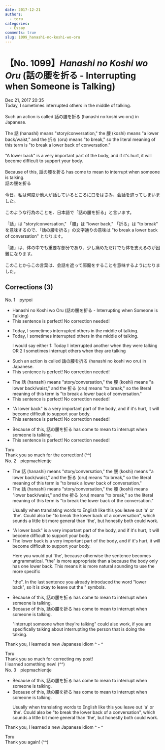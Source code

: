 ```yaml
---
date: 2017-12-21
authors:
  - toru
categories:
  - Essay
comments: true
slug: 1099_hanashi-no-koshi-wo-oru
---
```


# 【No. 1099】<strong><em>Hanashi no Koshi wo Oru</strong></em> (話の腰を折る - Interrupting when Someone is Talking)
<div class="date">Dec 21, 2017 20:35</div>
<div id="post"><div id="body_show_ori">
Today, I sometimes interrupted others in the middle of talking.<br/><br/>Such an action is called 話の腰を折る (hanashi no koshi wo oru) in Japanese.<br/><br/>The 話 (hanashi) means "story/conversation," the 腰 (koshi) means "a lower back/waist," and the 折る (oru) means "to break," so the literal meaning of this term is "to break a lower back of conversation."<br/><br/>"A lower back" is a very important part of the body, and if it's hurt, it will become difficult to support your body.<br/><br/>Because of this, 話の腰を折る has come to mean to interrupt when someone is talking.
</div></div>

<!-- more -->

<div id="post_ja"><div id="body_show_mo">
話の腰を折る<br/><br/>今日、私は何度か他人が話しているところに口をはさみ、会話を遮ってしまいました。<br/><br/>このような行為のことを、日本語で「話の腰を折る」と言います。<br/><br/>「話」は "story/conversation," 「腰」は "lower back," 「折る」は "to break" を意味するので、「話の腰を折る」の文字通りの意味は "to break a lower back of conversation" となります。<br/><br/>「腰」は、体の中でも重要な部分であり、少し痛めただけでも体を支えるのが困難になります。<br/><br/>このことからこの言葉は、会話を遮って邪魔をすることを意味するようになりました。
</div></div>

## Corrections (3)
<div id="block"><div class="first_name"> No. 1　<span class="just_name">pyrpoi</span></div><div id="block2">
<ul class="correction_field">
<li class="incorrect">Hanashi no Koshi wo Oru (話の腰を折る - Interrupting when Someone is Talking)</li>
<li class="corrected perfect">This sentence is perfect! No correction needed!</li>
</ul>
<ul class="correction_field">
<li class="incorrect">Today, I sometimes interrupted others in the middle of talking.</li>
<li class="corrected correct">
Today, I sometimes interrupted others in the middle of talking.
<p class="correction_comment">I would say either 1:  Today I interrupted another when they were talking   OR 2 I sometimes interrupt others when they are talking</p>
</li>
</ul>
<ul class="correction_field">
<li class="incorrect">Such an action is called 話の腰を折る (hanashi no koshi wo oru) in Japanese.</li>
<li class="corrected perfect">This sentence is perfect! No correction needed!</li>
</ul>
<ul class="correction_field">
<li class="incorrect">The 話 (hanashi) means "story/conversation," the 腰 (koshi) means "a lower back/waist," and the 折る (oru) means "to break," so the literal meaning of this term is "to break a lower back of conversation."</li>
<li class="corrected perfect">This sentence is perfect! No correction needed!</li>
</ul>
<ul class="correction_field">
<li class="incorrect">"A lower back" is a very important part of the body, and if it's hurt, it will become difficult to support your body.</li>
<li class="corrected perfect">This sentence is perfect! No correction needed!</li>
</ul>
<ul class="correction_field">
<li class="incorrect">Because of this, 話の腰を折る has come to mean to interrupt when someone is talking.</li>
<li class="corrected perfect">This sentence is perfect! No correction needed!</li>
</ul>
</div><div class="name"><span class="just_name">Toru</span><br>
Thank you so much for the correction! (^^)
</div>
</div>
<div id="block"><div class="first_name"> No. 2　<span class="just_name">piepmachientje</span></div><div id="block2">
<ul class="correction_field">
<li class="incorrect">The 話 (hanashi) means "story/conversation," the 腰 (koshi) means "a lower back/waist," and the 折る (oru) means "to break," so the literal meaning of this term is "to break a lower back of conversation."</li>
<li class="corrected correct">
The 話 (hanashi) means "story/conversation," the 腰 (koshi) means "lower back/waist," and the 折る (oru) means "to break," so the literal meaning of this term is "to break the lower back of the conversation."
<p class="correction_comment">Usually when translating words to English like this you leave out 'a' or 'the'. Could also be "to break the lower back of a conversation", which sounds a little bit more general than 'the', but honestly both could work.</p>
</li>
</ul>
<ul class="correction_field">
<li class="incorrect">"A lower back" is a very important part of the body, and if it's hurt, it will become difficult to support your body.</li>
<li class="corrected correct">
The lower back is a very important part of the body, and if it's hurt, it will become difficult to support your body.
<p class="correction_comment">Here you would put 'the', because otherwise the sentence becomes ungrammatical. "the" is more appropriate than a because the body only has one lower back. This means it is more natural sounding to use the more specific <br/><br/>"the". In the last sentence you already introduced the word "lower back", so it is okay to leave out the " symbols.</p>
</li>
</ul>
<ul class="correction_field">
<li class="incorrect">Because of this, 話の腰を折る has come to mean to interrupt when someone is talking.</li>
<li class="corrected correct">
Because of this, 話の腰を折る has come to mean to interrupt when someone is talking.
<p class="correction_comment">"interrupt someone when they're talking" could also work, if you are specifically talking about interrupting the person that is doing the talking.</p>
</li>
</ul>
<p class="comment_small">
 Thank you, I learned a new Japanese idiom ^ - ^
</p>

</div><div class="name"><span class="just_name">Toru</span><br>
Thank you so much for correcting my post!<br/>I learned something new! (^^)
</div>
</div>
<div id="block"><div class="first_name"> No. 3　<span class="just_name">piepmachientje</span></div><div id="block2">
<ul class="correction_field">
<li class="incorrect">Because of this, 話の腰を折る has come to mean to interrupt when someone is talking.</li>
<li class="corrected correct">
Because of this, 話の腰を折る has come to mean to interrupt when someone is talking.
<p class="correction_comment">Usually when translating words to English like this you leave out 'a' or 'the'. Could also be "to break the lower back of a conversation", which sounds a little bit more general than 'the', but honestly both could work.</p>
</li>
</ul>
<p class="comment_small">
 Thank you, I learned a new Japanese idiom ^ - ^
</p>

</div><div class="name"><span class="just_name">Toru</span><br>
Thank you again! (^^)
</div>
</div>
